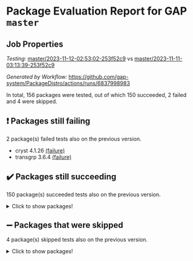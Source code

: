 # Package Evaluation Report for GAP `master`

## Job Properties

*Testing:* [master/2023-11-12-02:53:02-253f52c9](https://github.com/gap-system/PackageDistro/blob/data/reports/master/2023-11-12-02:53:02-253f52c9) vs [master/2023-11-11-03:13:39-253f52c9](https://github.com/gap-system/PackageDistro/blob/data/reports/master/2023-11-11-03:13:39-253f52c9)

*Generated by Workflow:* https://github.com/gap-system/PackageDistro/actions/runs/6837998983

In total, 156 packages were tested, out of which 150 succeeded, 2 failed and 4 were skipped.

## :exclamation: Packages still failing

2 package(s) failed tests also on the previous version.
- cryst 4.1.26 [(failure)](https://github.com/gap-system/PackageDistro/actions/runs/6837998983/job/18594851544)
- transgrp 3.6.4 [(failure)](https://github.com/gap-system/PackageDistro/actions/runs/6837998983/job/18594860226)

## :heavy_check_mark: Packages still succeeding

150 package(s) succeeded tests also on the previous version.
<details><summary>Click to show packages!</summary>

- 4ti2interface 2023.02-04 [(success)](https://github.com/gap-system/PackageDistro/actions/runs/6837998983/job/18594848872)
- ace 5.6.2 [(success)](https://github.com/gap-system/PackageDistro/actions/runs/6837998983/job/18594848987)
- aclib 1.3.2 [(success)](https://github.com/gap-system/PackageDistro/actions/runs/6837998983/job/18594849096)
- agt 0.3.1 [(success)](https://github.com/gap-system/PackageDistro/actions/runs/6837998983/job/18594849193)
- alnuth 3.2.1 [(success)](https://github.com/gap-system/PackageDistro/actions/runs/6837998983/job/18594849284)
- anupq 3.3.0 [(success)](https://github.com/gap-system/PackageDistro/actions/runs/6837998983/job/18594849404)
- atlasrep 2.1.7 [(success)](https://github.com/gap-system/PackageDistro/actions/runs/6837998983/job/18594849530)
- autodoc 2023.06.19 [(success)](https://github.com/gap-system/PackageDistro/actions/runs/6837998983/job/18594850699)
- automata 1.15 [(success)](https://github.com/gap-system/PackageDistro/actions/runs/6837998983/job/18594850773)
- automgrp 1.3.2 [(success)](https://github.com/gap-system/PackageDistro/actions/runs/6837998983/job/18594850836)
- autpgrp 1.11 [(success)](https://github.com/gap-system/PackageDistro/actions/runs/6837998983/job/18594850884)
- cap 2023.10-07 [(success)](https://github.com/gap-system/PackageDistro/actions/runs/6837998983/job/18594850930)
- caratinterface 2.3.5 [(success)](https://github.com/gap-system/PackageDistro/actions/runs/6837998983/job/18594850977)
- cddinterface 2022.11.01 [(success)](https://github.com/gap-system/PackageDistro/actions/runs/6837998983/job/18594851026)
- circle 1.6.6 [(success)](https://github.com/gap-system/PackageDistro/actions/runs/6837998983/job/18594851092)
- classicpres 1.22 [(success)](https://github.com/gap-system/PackageDistro/actions/runs/6837998983/job/18594851136)
- cohomolo 1.6.11 [(success)](https://github.com/gap-system/PackageDistro/actions/runs/6837998983/job/18594851196)
- congruence 1.2.5 [(success)](https://github.com/gap-system/PackageDistro/actions/runs/6837998983/job/18594851251)
- corelg 1.56 [(success)](https://github.com/gap-system/PackageDistro/actions/runs/6837998983/job/18594851314)
- crime 1.6 [(success)](https://github.com/gap-system/PackageDistro/actions/runs/6837998983/job/18594851376)
- crisp 1.4.6 [(success)](https://github.com/gap-system/PackageDistro/actions/runs/6837998983/job/18594851439)
- crypting 0.10.4 [(success)](https://github.com/gap-system/PackageDistro/actions/runs/6837998983/job/18594851493)
- crystcat 1.1.10 [(success)](https://github.com/gap-system/PackageDistro/actions/runs/6837998983/job/18594851596)
- ctbllib 1.3.6 [(success)](https://github.com/gap-system/PackageDistro/actions/runs/6837998983/job/18594851648)
- cubefree 1.19 [(success)](https://github.com/gap-system/PackageDistro/actions/runs/6837998983/job/18594851695)
- curlinterface 2.3.2 [(success)](https://github.com/gap-system/PackageDistro/actions/runs/6837998983/job/18594851738)
- cvec 2.8.1 [(success)](https://github.com/gap-system/PackageDistro/actions/runs/6837998983/job/18594851786)
- datastructures 0.3.0 [(success)](https://github.com/gap-system/PackageDistro/actions/runs/6837998983/job/18594851827)
- deepthought 1.0.6 [(success)](https://github.com/gap-system/PackageDistro/actions/runs/6837998983/job/18594851875)
- design 1.8 [(success)](https://github.com/gap-system/PackageDistro/actions/runs/6837998983/job/18594851926)
- difsets 2.3.1 [(success)](https://github.com/gap-system/PackageDistro/actions/runs/6837998983/job/18594851978)
- digraphs 1.6.3 [(success)](https://github.com/gap-system/PackageDistro/actions/runs/6837998983/job/18594852015)
- edim 1.3.7 [(success)](https://github.com/gap-system/PackageDistro/actions/runs/6837998983/job/18594852064)
- example 4.3.4 [(success)](https://github.com/gap-system/PackageDistro/actions/runs/6837998983/job/18594852115)
- examplesforhomalg 2023.10-01 [(success)](https://github.com/gap-system/PackageDistro/actions/runs/6837998983/job/18594852161)
- factint 1.6.3 [(success)](https://github.com/gap-system/PackageDistro/actions/runs/6837998983/job/18594852218)
- ferret 1.0.9 [(success)](https://github.com/gap-system/PackageDistro/actions/runs/6837998983/job/18594852269)
- fga 1.5.0 [(success)](https://github.com/gap-system/PackageDistro/actions/runs/6837998983/job/18594852334)
- fining 1.5.6 [(success)](https://github.com/gap-system/PackageDistro/actions/runs/6837998983/job/18594852389)
- float 1.0.3 [(success)](https://github.com/gap-system/PackageDistro/actions/runs/6837998983/job/18594852455)
- format 1.4.3 [(success)](https://github.com/gap-system/PackageDistro/actions/runs/6837998983/job/18594852508)
- forms 1.2.9 [(success)](https://github.com/gap-system/PackageDistro/actions/runs/6837998983/job/18594852579)
- fplsa 1.2.6 [(success)](https://github.com/gap-system/PackageDistro/actions/runs/6837998983/job/18594852652)
- fr 2.4.12 [(success)](https://github.com/gap-system/PackageDistro/actions/runs/6837998983/job/18594852720)
- francy 2.0.3 [(success)](https://github.com/gap-system/PackageDistro/actions/runs/6837998983/job/18594852781)
- fwtree 1.3 [(success)](https://github.com/gap-system/PackageDistro/actions/runs/6837998983/job/18594852843)
- gapdoc 1.6.6 [(success)](https://github.com/gap-system/PackageDistro/actions/runs/6837998983/job/18594852920)
- gauss 2023.02-04 [(success)](https://github.com/gap-system/PackageDistro/actions/runs/6837998983/job/18594852981)
- gaussforhomalg 2023.10-01 [(success)](https://github.com/gap-system/PackageDistro/actions/runs/6837998983/job/18594853045)
- gbnp 1.0.5 [(success)](https://github.com/gap-system/PackageDistro/actions/runs/6837998983/job/18594853116)
- generalizedmorphismsforcap 2023.08-02 [(success)](https://github.com/gap-system/PackageDistro/actions/runs/6837998983/job/18594853195)
- genss 1.6.8 [(success)](https://github.com/gap-system/PackageDistro/actions/runs/6837998983/job/18594853277)
- gradedmodules 2023.09-01 [(success)](https://github.com/gap-system/PackageDistro/actions/runs/6837998983/job/18594853350)
- gradedringforhomalg 2023.08-01 [(success)](https://github.com/gap-system/PackageDistro/actions/runs/6837998983/job/18594853464)
- grape 4.9.0 [(success)](https://github.com/gap-system/PackageDistro/actions/runs/6837998983/job/18594853535)
- groupoids 1.73 [(success)](https://github.com/gap-system/PackageDistro/actions/runs/6837998983/job/18594853642)
- grpconst 2.6.4 [(success)](https://github.com/gap-system/PackageDistro/actions/runs/6837998983/job/18594853728)
- guarana 0.96.3 [(success)](https://github.com/gap-system/PackageDistro/actions/runs/6837998983/job/18594853833)
- guava 3.18 [(success)](https://github.com/gap-system/PackageDistro/actions/runs/6837998983/job/18594853919)
- hap 1.60 [(success)](https://github.com/gap-system/PackageDistro/actions/runs/6837998983/job/18594854001)
- hapcryst 0.1.15 [(success)](https://github.com/gap-system/PackageDistro/actions/runs/6837998983/job/18594854088)
- hecke 1.5.3 [(success)](https://github.com/gap-system/PackageDistro/actions/runs/6837998983/job/18594854180)
- help 3.5 [(success)](https://github.com/gap-system/PackageDistro/actions/runs/6837998983/job/18594854277)
- homalg 2023.10-01 [(success)](https://github.com/gap-system/PackageDistro/actions/runs/6837998983/job/18594854378)
- homalgtocas 2023.08-01 [(success)](https://github.com/gap-system/PackageDistro/actions/runs/6837998983/job/18594854476)
- idrel 2.45 [(success)](https://github.com/gap-system/PackageDistro/actions/runs/6837998983/job/18594854576)
- images 1.3.1 [(success)](https://github.com/gap-system/PackageDistro/actions/runs/6837998983/job/18594854672)
- intpic 0.3.0 [(success)](https://github.com/gap-system/PackageDistro/actions/runs/6837998983/job/18594854757)
- io 4.8.2 [(success)](https://github.com/gap-system/PackageDistro/actions/runs/6837998983/job/18594854854)
- io_forhomalg 2023.02-04 [(success)](https://github.com/gap-system/PackageDistro/actions/runs/6837998983/job/18594854948)
- irredsol 1.4.4 [(success)](https://github.com/gap-system/PackageDistro/actions/runs/6837998983/job/18594855047)
- json 2.1.1 [(success)](https://github.com/gap-system/PackageDistro/actions/runs/6837998983/job/18594855164)
- jupyterkernel 1.5.0 [(success)](https://github.com/gap-system/PackageDistro/actions/runs/6837998983/job/18594855258)
- jupyterviz 1.5.6 [(success)](https://github.com/gap-system/PackageDistro/actions/runs/6837998983/job/18594855368)
- kan 1.36 [(success)](https://github.com/gap-system/PackageDistro/actions/runs/6837998983/job/18594855474)
- kbmag 1.5.11 [(success)](https://github.com/gap-system/PackageDistro/actions/runs/6837998983/job/18594855601)
- laguna 3.9.6 [(success)](https://github.com/gap-system/PackageDistro/actions/runs/6837998983/job/18594855707)
- liealgdb 2.2.1 [(success)](https://github.com/gap-system/PackageDistro/actions/runs/6837998983/job/18594855821)
- liepring 2.8 [(success)](https://github.com/gap-system/PackageDistro/actions/runs/6837998983/job/18594856136)
- liering 2.4.2 [(success)](https://github.com/gap-system/PackageDistro/actions/runs/6837998983/job/18594856236)
- linearalgebraforcap 2023.10-04 [(success)](https://github.com/gap-system/PackageDistro/actions/runs/6837998983/job/18594856320)
- localizeringforhomalg 2023.10-01 [(success)](https://github.com/gap-system/PackageDistro/actions/runs/6837998983/job/18594856411)
- loops 3.4.3 [(success)](https://github.com/gap-system/PackageDistro/actions/runs/6837998983/job/18594856492)
- lpres 1.0.3 [(success)](https://github.com/gap-system/PackageDistro/actions/runs/6837998983/job/18594856567)
- majoranaalgebras 1.5.1 [(success)](https://github.com/gap-system/PackageDistro/actions/runs/6837998983/job/18594856642)
- mapclass 1.4.6 [(success)](https://github.com/gap-system/PackageDistro/actions/runs/6837998983/job/18594856709)
- matgrp 0.70 [(success)](https://github.com/gap-system/PackageDistro/actions/runs/6837998983/job/18594856770)
- matricesforhomalg 2023.11-01 [(success)](https://github.com/gap-system/PackageDistro/actions/runs/6837998983/job/18594856856)
- modisom 2.5.4 [(success)](https://github.com/gap-system/PackageDistro/actions/runs/6837998983/job/18594856925)
- modulepresentationsforcap 2023.10-01 [(success)](https://github.com/gap-system/PackageDistro/actions/runs/6837998983/job/18594856992)
- modules 2023.10-01 [(success)](https://github.com/gap-system/PackageDistro/actions/runs/6837998983/job/18594857069)
- monoidalcategories 2023.10-01 [(success)](https://github.com/gap-system/PackageDistro/actions/runs/6837998983/job/18594857128)
- nconvex 2022.09-01 [(success)](https://github.com/gap-system/PackageDistro/actions/runs/6837998983/job/18594857184)
- nilmat 1.4.2 [(success)](https://github.com/gap-system/PackageDistro/actions/runs/6837998983/job/18594857257)
- nock 1.5 [(success)](https://github.com/gap-system/PackageDistro/actions/runs/6837998983/job/18594857317)
- normalizinterface 1.3.6 [(success)](https://github.com/gap-system/PackageDistro/actions/runs/6837998983/job/18594857372)
- nq 2.5.10 [(success)](https://github.com/gap-system/PackageDistro/actions/runs/6837998983/job/18594857436)
- numericalsgps 1.3.1 [(success)](https://github.com/gap-system/PackageDistro/actions/runs/6837998983/job/18594857504)
- openmath 11.5.3 [(success)](https://github.com/gap-system/PackageDistro/actions/runs/6837998983/job/18594857557)
- orb 4.9.0 [(success)](https://github.com/gap-system/PackageDistro/actions/runs/6837998983/job/18594857603)
- packagemanager 1.4.1 [(success)](https://github.com/gap-system/PackageDistro/actions/runs/6837998983/job/18594857667)
- patternclass 2.4.3 [(success)](https://github.com/gap-system/PackageDistro/actions/runs/6837998983/job/18594857735)
- permut 2.0.4 [(success)](https://github.com/gap-system/PackageDistro/actions/runs/6837998983/job/18594857797)
- polenta 1.3.10 [(success)](https://github.com/gap-system/PackageDistro/actions/runs/6837998983/job/18594857855)
- polymaking 0.8.7 [(success)](https://github.com/gap-system/PackageDistro/actions/runs/6837998983/job/18594857921)
- primgrp 3.4.4 [(success)](https://github.com/gap-system/PackageDistro/actions/runs/6837998983/job/18594857976)
- profiling 2.5.4 [(success)](https://github.com/gap-system/PackageDistro/actions/runs/6837998983/job/18594858039)
- qpa 1.34 [(success)](https://github.com/gap-system/PackageDistro/actions/runs/6837998983/job/18594858101)
- quagroup 1.8.3 [(success)](https://github.com/gap-system/PackageDistro/actions/runs/6837998983/job/18594858149)
- radiroot 2.9 [(success)](https://github.com/gap-system/PackageDistro/actions/runs/6837998983/job/18594858223)
- rcwa 4.7.1 [(success)](https://github.com/gap-system/PackageDistro/actions/runs/6837998983/job/18594858281)
- rds 1.8 [(success)](https://github.com/gap-system/PackageDistro/actions/runs/6837998983/job/18594858330)
- recog 1.4.2 [(success)](https://github.com/gap-system/PackageDistro/actions/runs/6837998983/job/18594858382)
- repndecomp 1.3.0 [(success)](https://github.com/gap-system/PackageDistro/actions/runs/6837998983/job/18594858423)
- repsn 3.1.1 [(success)](https://github.com/gap-system/PackageDistro/actions/runs/6837998983/job/18594858490)
- resclasses 4.7.3 [(success)](https://github.com/gap-system/PackageDistro/actions/runs/6837998983/job/18594858553)
- ringsforhomalg 2023.11-02 [(success)](https://github.com/gap-system/PackageDistro/actions/runs/6837998983/job/18594858616)
- sco 2023.08-01 [(success)](https://github.com/gap-system/PackageDistro/actions/runs/6837998983/job/18594858687)
- scscp 2.4.1 [(success)](https://github.com/gap-system/PackageDistro/actions/runs/6837998983/job/18594858748)
- semigroups 5.3.2 [(success)](https://github.com/gap-system/PackageDistro/actions/runs/6837998983/job/18594858810)
- sglppow 2.3 [(success)](https://github.com/gap-system/PackageDistro/actions/runs/6837998983/job/18594858858)
- sgpviz 0.999.5 [(success)](https://github.com/gap-system/PackageDistro/actions/runs/6837998983/job/18594858903)
- simpcomp 2.1.14 [(success)](https://github.com/gap-system/PackageDistro/actions/runs/6837998983/job/18594858960)
- singular 2023.02.09 [(success)](https://github.com/gap-system/PackageDistro/actions/runs/6837998983/job/18594859016)
- sl2reps 1.1 [(success)](https://github.com/gap-system/PackageDistro/actions/runs/6837998983/job/18594859072)
- sla 1.5.3 [(success)](https://github.com/gap-system/PackageDistro/actions/runs/6837998983/job/18594859129)
- smallgrp 1.5.3 [(success)](https://github.com/gap-system/PackageDistro/actions/runs/6837998983/job/18594859201)
- smallsemi 0.6.13 [(success)](https://github.com/gap-system/PackageDistro/actions/runs/6837998983/job/18594859263)
- sonata 2.9.6 [(success)](https://github.com/gap-system/PackageDistro/actions/runs/6837998983/job/18594859320)
- sophus 1.27 [(success)](https://github.com/gap-system/PackageDistro/actions/runs/6837998983/job/18594859367)
- sotgrps 1.2 [(success)](https://github.com/gap-system/PackageDistro/actions/runs/6837998983/job/18594859427)
- spinsym 1.5.2 [(success)](https://github.com/gap-system/PackageDistro/actions/runs/6837998983/job/18594859484)
- standardff 1.0 [(success)](https://github.com/gap-system/PackageDistro/actions/runs/6837998983/job/18594859567)
- symbcompcc 1.3.2 [(success)](https://github.com/gap-system/PackageDistro/actions/runs/6837998983/job/18594859613)
- thelma 1.3 [(success)](https://github.com/gap-system/PackageDistro/actions/runs/6837998983/job/18594859688)
- tomlib 1.2.9 [(success)](https://github.com/gap-system/PackageDistro/actions/runs/6837998983/job/18594859815)
- toolsforhomalg 2023.10-01 [(success)](https://github.com/gap-system/PackageDistro/actions/runs/6837998983/job/18594859977)
- toric 1.9.5 [(success)](https://github.com/gap-system/PackageDistro/actions/runs/6837998983/job/18594860063)
- toricvarieties 2022.07.13 [(success)](https://github.com/gap-system/PackageDistro/actions/runs/6837998983/job/18594860148)
- ugaly 4.1.3 [(success)](https://github.com/gap-system/PackageDistro/actions/runs/6837998983/job/18594860310)
- unipot 1.5 [(success)](https://github.com/gap-system/PackageDistro/actions/runs/6837998983/job/18594860387)
- unitlib 4.2.0 [(success)](https://github.com/gap-system/PackageDistro/actions/runs/6837998983/job/18594860482)
- utils 0.84 [(success)](https://github.com/gap-system/PackageDistro/actions/runs/6837998983/job/18594860569)
- uuid 0.7 [(success)](https://github.com/gap-system/PackageDistro/actions/runs/6837998983/job/18594860664)
- walrus 0.9991 [(success)](https://github.com/gap-system/PackageDistro/actions/runs/6837998983/job/18594860745)
- wedderga 4.10.4 [(success)](https://github.com/gap-system/PackageDistro/actions/runs/6837998983/job/18594860835)
- xmod 2.91 [(success)](https://github.com/gap-system/PackageDistro/actions/runs/6837998983/job/18594860941)
- xmodalg 1.23 [(success)](https://github.com/gap-system/PackageDistro/actions/runs/6837998983/job/18594861051)
- yangbaxter 0.10.3 [(success)](https://github.com/gap-system/PackageDistro/actions/runs/6837998983/job/18594861152)
- zeromqinterface 0.14 [(success)](https://github.com/gap-system/PackageDistro/actions/runs/6837998983/job/18594861258)
</details>

## :heavy_minus_sign: Packages that were skipped

4 package(s) skipped tests also on the previous version.
<details><summary>Click to show packages!</summary>

- browse 1.8.21 [(skipped)](https://github.com/gap-system/PackageDistro/actions/runs/6837998983/job/18594607930)
- itc 1.5.1 [(skipped)](https://github.com/gap-system/PackageDistro/actions/runs/6837998983/job/18594607930)
- polycyclic 2.16 [(skipped)](https://github.com/gap-system/PackageDistro/actions/runs/6837998983/job/18594607930)
- xgap 4.31 [(skipped)](https://github.com/gap-system/PackageDistro/actions/runs/6837998983/job/18594607930)
</details>

